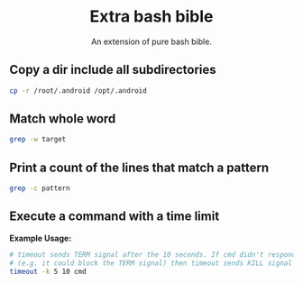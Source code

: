 <h1 align="center">Extra bash bible</h1> <p
align="center">An extension of pure bash bible.</p>

## Copy a dir include all subdirectories

```sh
cp -r /root/.android /opt/.android
```

## Match whole word

```sh
grep -w target
```

## Print a count of the lines that match a pattern

```sh
grep -c pattern
```

## Execute a command with a time limit

**Example Usage:**
```sh
# timeout sends TERM signal after the 10 seconds. If cmd didn't respond to TERM 
# (e.g. it could block the TERM signal) then timeout sends KILL signal after 5 more seconds.
timeout -k 5 10 cmd
```
